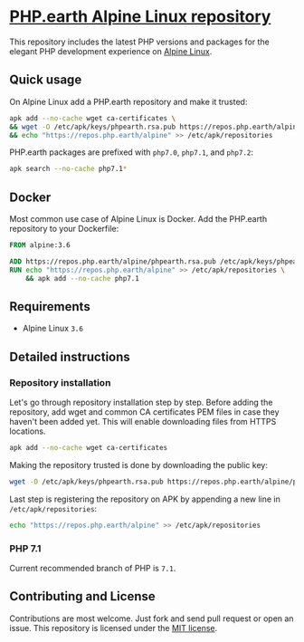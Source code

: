 # [PHP.earth Alpine Linux repository](https://php.earth/alpine)

This repository includes the latest PHP versions and packages for the elegant PHP
development experience on [Alpine Linux](https://alpinelinux.org/).

## Quick usage

On Alpine Linux add a PHP.earth repository and make it trusted:

```bash
apk add --no-cache wget ca-certificates \
&& wget -O /etc/apk/keys/phpearth.rsa.pub https://repos.php.earth/alpine/phpearth.rsa.pub \
&& echo "https://repos.php.earth/alpine" >> /etc/apk/repositories
```

PHP.earth packages are prefixed with `php7.0`, `php7.1`, and `php7.2`:

```bash
apk search --no-cache php7.1*
```

## Docker

Most common use case of Alpine Linux is Docker. Add the PHP.earth repository to
your Dockerfile:

```Dockerfile
FROM alpine:3.6

ADD https://repos.php.earth/alpine/phpearth.rsa.pub /etc/apk/keys/phpearth.rsa.pub
RUN echo "https://repos.php.earth/alpine" >> /etc/apk/repositories \
    && apk add --no-cache php7.1
```

## Requirements

* Alpine Linux `3.6`

## Detailed instructions

### Repository installation

Let's go through repository installation step by step. Before adding the repository,
add wget and common CA certificates PEM files in case they haven't been added
yet. This will enable downloading files from HTTPS locations.

```bash
apk add --no-cache wget ca-certificates
```

Making the repository trusted is done by downloading the public key:

```bash
wget -O /etc/apk/keys/phpearth.rsa.pub https://repos.php.earth/alpine/phpearth.rsa.pub
```

Last step is registering the repository on APK by appending a new line in
`/etc/apk/repositories`:

```bash
echo "https://repos.php.earth/alpine" >> /etc/apk/repositories
```

### PHP 7.1

Current recommended branch of PHP is `7.1`.

## Contributing and License

Contributions are most welcome. Just fork and send pull request or open an issue.
This repository is licensed under the
[MIT license](https://github.com/php-earth/alpine/blob/master/LICENSE).
